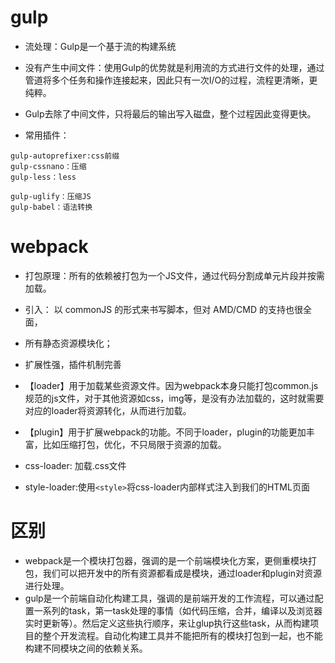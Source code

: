 # gulp

* 流处理：Gulp是一个基于流的构建系统
* 没有产生中间文件：使用Gulp的优势就是利用流的方式进行文件的处理，通过管道将多个任务和操作连接起来，因此只有一次I/O的过程，流程更清晰，更纯粹。
* Gulp去除了中间文件，只将最后的输出写入磁盘，整个过程因此变得更快。

* 常用插件：
```
gulp-autoprefixer:css前缀
gulp-cssnano：压缩
gulp-less：less

gulp-uglify：压缩JS
gulp-babel：语法转换
```

# webpack

* 打包原理：所有的依赖被打包为一个JS文件，通过代码分割成单元片段并按需加载。
* 引入： 以 commonJS 的形式来书写脚本，但对 AMD/CMD 的支持也很全面，
* 所有静态资源模块化；
* 扩展性强，插件机制完善

* 【loader】用于加载某些资源文件。因为webpack本身只能打包common.js规范的js文件，对于其他资源如css，img等，是没有办法加载的，这时就需要对应的loader将资源转化，从而进行加载。
* 【plugin】用于扩展webpack的功能。不同于loader，plugin的功能更加丰富，比如压缩打包，优化，不只局限于资源的加载。
* css-loader: 加载.css文件
* style-loader:使用`<style>`将css-loader内部样式注入到我们的HTML页面

# 区别

* webpack是一个模块打包器，强调的是一个前端模块化方案，更侧重模块打包，我们可以把开发中的所有资源都看成是模块，通过loader和plugin对资源进行处理。
* gulp是一个前端自动化构建工具，强调的是前端开发的工作流程，可以通过配置一系列的task，第一task处理的事情（如代码压缩，合并，编译以及浏览器实时更新等）。然后定义这些执行顺序，来让glup执行这些task，从而构建项目的整个开发流程。自动化构建工具并不能把所有的模块打包到一起，也不能构建不同模块之间的依赖关系。